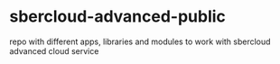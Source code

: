# sbercloud-advanced-public
repo with different apps, libraries and modules to work with sbercloud advanced cloud service
